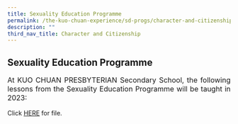 ```yaml
---
title: Sexuality Education Programme
permalink: /the-kuo-chuan-experience/sd-progs/character-and-citizenship-programme/sexuality-education-programme/
description: ""
third_nav_title: Character and Citizenship
---
```

## Sexuality Education Programme


<p style="text-align: justify;font-size:16px;">At KUO CHUAN PRESBYTERIAN Secondary School, the following lessons from the Sexuality Education Programme will be taught in 2023:</p>

Click  [HERE](/files/SEd_2023.pdf) for file.